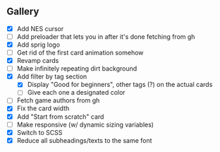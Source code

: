 ## Gallery

- [X] Add NES cursor
- [ ] Add preloader that lets you in after it's done fetching from gh
- [X] Add sprig logo
- [ ] Get rid of the first card animation somehow
- [X] Revamp cards
- [ ] Make infinitely repeating dirt background
- [X] Add filter by tag section
    - [X] Display "Good for beginners", other tags (?) on the actual cards
    - [ ] Give each one a designated color
- [ ] Fetch game authors from gh
- [X] Fix the card width
- [X] Add "Start from scratch" card
- [ ] Make responsive (w/ dynamic sizing variables)
- [X] Switch to SCSS
- [X] Reduce all subheadings/texts to the same font
